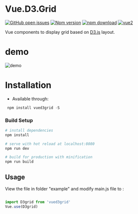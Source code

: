 
# Vue.D3.Grid
[![GitHub open issues](https://img.shields.io/github/issues/machine-w/Vue.D3.Grid.svg)](https://github.com/machine-w/Vue.D3.Grid/issues)
[![Npm version](https://img.shields.io/npm/v/vued3grid.svg)](https://www.npmjs.com/package/vued3grid)
[![npm download](https://img.shields.io/npm/dt/vued3grid.svg)](https://www.npmjs.com/package/vued3grid)
[![vue2](https://img.shields.io/badge/vue-2.x-brightgreen.svg)](https://vuejs.org/)


Vue components to display  grid based on [D3.js](https://d3js.org/) layout.


# demo

![demo](./documents/demo.gif)


# Installation
- Available through:
``` js
 npm install vued3grid -S
```

### Build Setup

``` bash
# install dependencies
npm install

# serve with hot reload at localhost:8080
npm run dev

# build for production with minification
npm run build
```


## Usage

View the file in folder "example" and modify main.js file to :

```js

import D3grid from 'vued3grid'
Vue.use(D3grid)

```
 